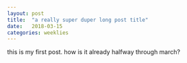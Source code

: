 ```yaml
---
layout: post
title:  "a really super duper long post title"
date:   2018-03-15
categories: weeklies
---
```

<!-- {% highlight ruby %}
def print_hi(name)
  puts "Hi, #{name}"
end
print_hi('Tom')
#=> prints 'Hi, Tom' to STDOUT.
{% endhighlight %} -->

this is my first post. how is it already halfway through march? 


